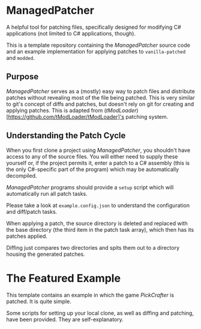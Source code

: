 # ManagedPatcher
A helpful tool for patching files, specifically designed for modifying C# applications (not limited to C# applications, though).

This is a template repository containing the _ManagedPatcher_ source code and an example implementation for applying patches to `vanilla-patched` and `modded`.

## Purpose
_ManagedPatcher_ serves as a (mostly) easy way to patch files and distribute patches without revealing most of the file being patched. This is very similar to git's concept of diffs and patches, but doesn't rely on git for creating and applying patches. This is adapted from (_tModLoader_)[https://github.com/tModLoader/tModLoader]'s patching system.

## Understanding the Patch Cycle
When you first clone a project using _ManagedPatcher_, you shouldn't have access to any of the source files. You will either need to supply these yourself or, if the project permits it, enter a patch to a C# assembly (this is the only C#-specific part of the program) which may be automatically decompiled.

_ManagedPatcher_ programs should provide a `setup` script which will automatically run all patch tasks.

Please take a look at `example.config.json` to understand the configuration and diff/patch tasks.

When applying a patch, the source directory is deleted and replaced with the base directory (the third item in the patch task array), which then has its patches applied.

Diffing just compares two directories and spits them out to a directory housing the generated patches.

# The Featured Example
This template contains an example in which the game _PickCrafter_ is patched. It is quite simple.

Some scripts for setting up your local clone, as well as diffing and patching, have been provided. They are self-explanatory.
